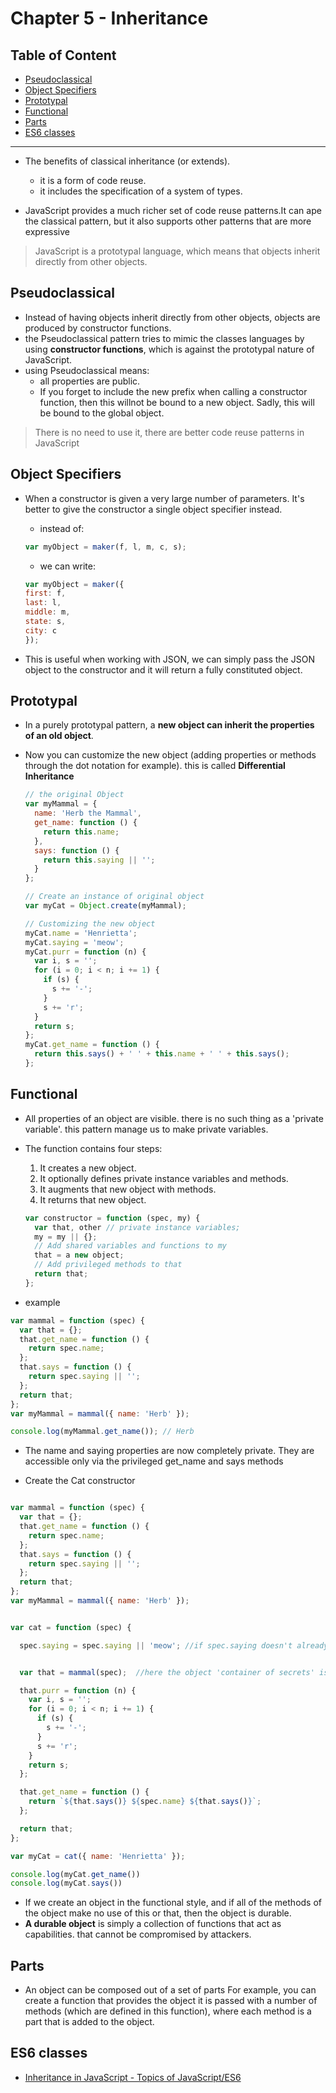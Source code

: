 # Chapter 5 - Inheritance

## Table of Content

- [Pseudoclassical](#pseudoclassical)
- [Object Specifiers](#object-specifiers)
- [Prototypal](#prototypal)
- [Functional](#functional)
- [Parts](#parts)
- [ES6 classes](#es6-classes)
---

- The benefits of classical inheritance (or extends).
  - it is a form of code reuse.
  - it includes the specification of a system of types.

- JavaScript provides a much richer set of code reuse patterns.It can ape the classical pattern, but it also supports other patterns that are more expressive

> JavaScript is a prototypal language, which means that objects inherit directly from other objects.

## Pseudoclassical

- Instead of having objects inherit directly from other objects, objects are produced by constructor functions.
- the Pseudoclassical pattern tries to mimic the classes languages by using **constructor functions**, which is against the prototypal nature of JavaScript.
- using Pseudoclassical means:
  - all properties are public.
  - If you forget to include the new prefix when calling a constructor function, then this willnot be bound to a new object. Sadly, this will be bound to the global object.

> There is no need to use it, there are better code reuse patterns in JavaScript

## Object Specifiers

- When a constructor is given a very large number of parameters. It's better to give the constructor a single object specifier instead.
  - instead of:
  
  ```js
  var myObject = maker(f, l, m, c, s);
  ```

  - we can write:
  
  ```js
  var myObject = maker({
  first: f,
  last: l,
  middle: m,
  state: s,
  city: c
  });
  ```
  
- This is useful when working with JSON, we can simply pass the JSON object to the constructor and it will return a fully constituted object.

## Prototypal

- In a purely prototypal pattern, a **new object can inherit the properties of an old object**.
- Now you can customize the new object (adding properties or methods through the dot notation for example). this is called **Differential Inheritance**

  ```js
  // the original Object
  var myMammal = {
    name: 'Herb the Mammal',
    get_name: function () {
      return this.name;
    },
    says: function () {
      return this.saying || '';
    }
  };

  // Create an instance of original object
  var myCat = Object.create(myMammal);

  // Customizing the new object
  myCat.name = 'Henrietta';
  myCat.saying = 'meow';
  myCat.purr = function (n) {
    var i, s = '';
    for (i = 0; i < n; i += 1) {
      if (s) {
        s += '-';
      }
      s += 'r';
    }
    return s;
  };
  myCat.get_name = function () {
    return this.says() + ' ' + this.name + ' ' + this.says();
  };
  ```

## Functional

- All properties of an object are visible. there is no such thing as a 'private variable'. this pattern manage us to make private variables.

- The function contains four steps:
  1. It creates a new object.
  2. It optionally defines private instance variables and methods.
  3. It augments that new object with methods.
  4. It returns that new object.

  ```js
  var constructor = function (spec, my) {
    var that, other // private instance variables;
    my = my || {};
    // Add shared variables and functions to my
    that = a new object;
    // Add privileged methods to that
    return that;
  };

  ```

- example

```js
var mammal = function (spec) {
  var that = {};
  that.get_name = function () {
    return spec.name;
  };
  that.says = function () {
    return spec.saying || '';
  };
  return that;
};
var myMammal = mammal({ name: 'Herb' });

console.log(myMammal.get_name()); // Herb
```

- The name and saying properties are now completely private. They are accessible only via the privileged get_name and says methods

- Create the Cat constructor

```js

var mammal = function (spec) {
  var that = {};
  that.get_name = function () {
    return spec.name;
  };
  that.says = function () {
    return spec.saying || '';
  };
  return that;
};
var myMammal = mammal({ name: 'Herb' });


var cat = function (spec) {

  spec.saying = spec.saying || 'meow'; //if spec.saying doesn't already exists, make it 'meow'


  var that = mammal(spec);  //here the object 'container of secrets' is set up inheriting from mammal already

  that.purr = function (n) {
    var i, s = '';
    for (i = 0; i < n; i += 1) {
      if (s) {
        s += '-';
      }
      s += 'r';
    }
    return s;
  };

  that.get_name = function () {
    return `${that.says()} ${spec.name} ${that.says()}`;
  };

  return that;
};

var myCat = cat({ name: 'Henrietta' });

console.log(myCat.get_name())
console.log(myCat.says())
```

- If we create an object in the functional style, and if all of the methods of the object make no use of this or that, then the object is durable.
- **A durable object** is simply a collection of functions that act as capabilities. that cannot be compromised by attackers.

## Parts

- An object can be composed out of a set of parts For example, you can create a function that provides the object it is passed with a number of methods (which are defined in this function), where each method is a part that is added to the object.

## ES6 classes

- [ Inheritance in JavaScript - Topics of JavaScript/ES6](https://www.youtube.com/watch?v=MfxBfRD0FVU&t)